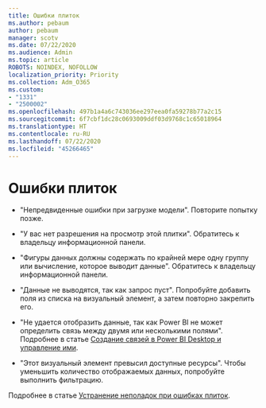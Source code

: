 ```yaml
---
title: Ошибки плиток
ms.author: pebaum
author: pebaum
manager: scotv
ms.date: 07/22/2020
ms.audience: Admin
ms.topic: article
ROBOTS: NOINDEX, NOFOLLOW
localization_priority: Priority
ms.collection: Adm_O365
ms.custom:
- "1331"
- "2500002"
ms.openlocfilehash: 497b1a4a6c743036ee297eea0fa59278b77a2c15
ms.sourcegitcommit: 6f7cbf1dc28c0693009ddf03d9768c1c65018964
ms.translationtype: HT
ms.contentlocale: ru-RU
ms.lasthandoff: 07/22/2020
ms.locfileid: "45266465"
---
```

# <a name="tile-errors"></a>Ошибки плиток

- "Непредвиденные ошибки при загрузке модели". Повторите попытку позже.

- "У вас нет разрешения на просмотр этой плитки". Обратитесь к владельцу информационной панели.

- "Фигуры данных должны содержать по крайней мере одну группу или вычисление, которое выводит данные". Обратитесь к владельцу информационной панели.

- "Данные не выводятся, так как запрос пуст". Попробуйте добавить поля из списка на визуальный элемент, а затем повторно закрепить его.

- "Не удается отобразить данные, так как Power BI не может определить связь между двумя или несколькими полями". Подробнее в статье [Создание связей в Power BI Desktop и управление ими](https://docs.microsoft.com/power-bi/desktop-create-and-manage-relationships).

- "Этот визуальный элемент превысил доступные ресурсы". Чтобы уменьшить количество отображаемых данных, попробуйте выполнить фильтрацию.

Подробнее в статье [Устранение неполадок при ошибках плиток](https://docs.microsoft.com/power-bi/refresh-troubleshooting-tile-errors).